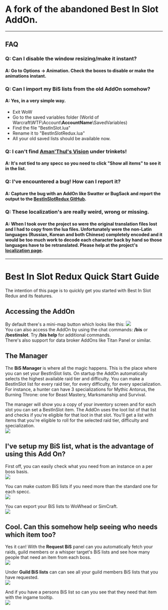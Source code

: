 # A fork of the abandoned Best In Slot AddOn.

***

## FAQ
### Q: Can I disable the window resizing/make it instant?
#### A: Go to **Options** -&gt; Animation. Check the boxes to disable or make the animations instant.

### Q: Can I import my BiS lists from the old AddOn somehow?
#### A: Yes, in a very simple way.
* Exit WoW
* Go to the saved variables folder (World of Warcraft\WTF\Account\\**AccountName**\SavedVariables)
* Find the file "BestInSlot.lua"
* Rename it to "BestInSlotRedux.lua"
* All your old saved lists should be available now.

### Q: I can't find [Aman'Thul's Vision](http://www.wowhead.com/item=154172/amanthuls-vision) under trinkets!
#### A: It's not tied to any specc so you need to click "Show all items" to see it in the list.

### Q: I've encountered a bug! How can I report it?
#### A: Capture the bug with an AddOn like Swatter or BugSack and report the output to the [BestInSlotRedux GitHub](https://github.com/anhility/BestInSlotRedux/issues).

### Q: These localization's are really weird, wrong or missing.
#### A: When I took over the project so were the original translation files lost and I had to copy from the lua files. Unfortunately were the non-Latin languages (Russian, Korean and both Chinese) completely encoded and it would be too much work to decode each character back by hand so those languages have to be retranslated. Please help at the project's [localization page](https://wow.curseforge.com/projects/bestinslotredux/localization).

***

# Best In Slot Redux Quick Start Guide

The intention of this page is to quickly get you started with Best In Slot Redux and its features.

## Accessing the AddOn

By default there's a mini-map button which looks like this: ![](https://i.imgur.com/UHOQkJ6.png)  
You can also access the AddOn by using the chat commands: **/bis** or **/bestinslot**. Try **/bis help** for additional commands.  
There's also support for data broker AddOns like Titan Panel or similar.

## The Manager

The **BiS Manager** is where all the magic happens. This is the place where you can set your BestInSlot lists. On startup the AddOn automatically selects the highest available raid tier and difficulty. You can make a BestInSlot list for every raid tier, for every difficulty, for every specialization.  
For instance, a hunter can have 3 specializations for Mythic Antorus, the Burning Throne: one for Beast Mastery, Marksmanship and Survival.  

The manager will show you a copy of your inventory screen and for each slot you can set a BestInSlot item. The AddOn uses the loot list of that list and checks if you're eligible for that loot in that slot. You'll get a list with items that you're eligible to roll for the selected raid tier, difficulty and specialization.    
![](https://i.imgur.com/MPMzxYN.png)

## I've setup my BiS list, what is the advantage of using this Add On?
 
First off, you can easily check what you need from an instance on a per boss basis.  
![](https://i.imgur.com/1qUe6pj.png)  
  
You can make custom BiS lists if you need more than the standard one for each specc.  
![](https://i.imgur.com/fEnm04n.png)  
  
You can export your BiS lists to WoWhead or SimCraft.  
![](https://i.imgur.com/h4DJc4M.png)

## Cool. Can this somehow help seeing who needs which item too?

Yes it can! With the **Request BiS** panel can you automatically fetch your raids, guild members or a whisper target's BiS lists and see how many people that need an item from each boss.  
![](https://i.imgur.com/ejqJPT0.png)  
  
Under **Guild BiS lists** can can see all your guild members BiS lists that you have requested.  
![](https://i.imgur.com/jdVmXbF.png)  
  
And if you have a persons BiS list so can you see that they need that item with the ingame tooltip.  
![](https://i.imgur.com/nRcNXE1.png)